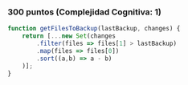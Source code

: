 ### 300 puntos (Complejidad Cognitiva: 1)

```js
function getFilesToBackup(lastBackup, changes) {
    return [...new Set(changes
        .filter(files => files[1] > lastBackup)
        .map(files => files[0])
        .sort((a,b) => a - b)
    )];
}
```
